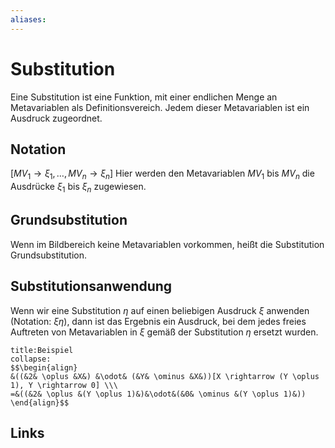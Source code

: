 ```yaml
---
aliases: 
---
```

# Substitution 
Eine Substitution ist eine Funktion, mit einer endlichen Menge an Metavariablen als Definitionsvereich. Jedem dieser Metavariablen ist ein Ausdruck zugeordnet.

## Notation
$[MV_{1} \rightarrow \xi_{1}, \dotso, MV_{n} \rightarrow \xi_{n}]$
Hier werden den Metavariablen $MV_{1}$ bis $MV_{n}$ die Ausdrücke $\xi_{1}$ bis $\xi_{n}$ zugewiesen.

## Grundsubstitution
Wenn im Bildbereich keine Metavariablen vorkommen, heißt die Substitution Grundsubstitution.

## Substitutionsanwendung
Wenn wir eine Substitution $\eta$ auf einen beliebigen Ausdruck $\xi$ anwenden (Notation: $\xi \eta$), dann ist das Ergebnis ein Ausdruck, bei dem jedes freies Auftreten von Metavariablen in $\xi$ gemäß der Substitution $\eta$ ersetzt wurden.

```ad-example
title:Beispiel
collapse:
$$\begin{align}
&((&2& \oplus &X&) &\odot& (&Y& \ominus &X&))[X \rightarrow (Y \oplus 1), Y \rightarrow 0] \\\
=&((&2& \oplus &(Y \oplus 1)&)&\odot&(&0& \ominus &(Y \oplus 1)&))
\end{align}$$
```
## Links 